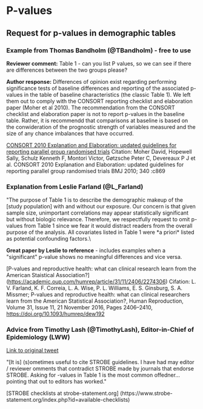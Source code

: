 # P-values

## Request for p-values in demographic tables


### Example from Thomas Bandholm (@TBandholm) - free to use
<p>

**Reviewer comment:** Table 1 - can you list P values, so we can see if there are differences between the two groups please? 
<p>
  
**Author response:** Differences of opinion exist regarding performing significance tests of
baseline differences and reporting of the associated p-values in the table of baseline characteristics
(the classic Table 1). We left them out to comply with the CONSORT reporting checklist and elaboration paper (Moher et al 2010).
The recommendation from the CONSORT checklist and elaboration paper is not to report p-values in the baseline table.
Rather, it is recommendd that comparisons at baseline is based on the conwideration of the prognostic strength of variables 
measured and the size of any chance imbalances
that have occurred. 
<p>
  
[CONSORT 2010 Explanation and Elaboration: updated guidelines for reporting parallel group randomised trials](https://www.bmj.com/content/340/bmj.c869) 
Citation: Moher David, Hopewell Sally, Schulz Kenneth F, Montori Victor, Gøtzsche Peter C, Devereaux P J et al. CONSORT 2010 Explanation and Elaboration: updated guidelines for reporting parallel group randomised trials BMJ 2010; 340 :c869

### Explanation from Leslie Farland (@L_Farland)
<p>
"The purpose of Table 1 is to describe the demographic makeup of the [study population] with and without our exposure. Our concern is that given sample size, 
unimportant correlations may appear statistically significant but without biologic relevance. 
Therefore, we respectfully request to omit p-values from Table 1 since we fear it would distract readers
from the overall purpose of the analysis. All covariates listed in Table 1 were *a priori* listed as potential confounding factors.\

**Great paper by Leslie to reference** - includes examples when a "significant" p-value shows no meaningful differences and vice versa. 

[P-values and reproductive health: what can clinical research learn from the American Staistical Association?]
(https://academic.oup.com/humrep/article/31/11/2406/2274306)
Cifation: L. V. Farland, K. F. Correia, L. A. Wise, P. L. Williams, E. S. Ginsburg, S. A. Missmer; P-values and reproductive health: what can clinical researchers learn from the American Statistical Association?, Human Reproduction, Volume 31, Issue 11, 21 November 2016, Pages 2406–2410, https://doi.org/10.1093/humrep/dew192

### Advice from Timothy Lash (@TimothyLash), Editor-in-Chief of Epidemiology (LWW)
[Link to original tweet](https://twitter.com/TimothyLash/status/1068569433487155201)<p>
"[It is] (s)ometimes useful to cite STROBE guidelines. I have had may editor / reviewer omments
that contradict STROBE made by journals that endorse STROBE. Asking for -values in Table 1 is the most common offedner...
pointing that out to editors has worked."
<p>
[STROBE checklists at strobe-statement.org] (https://www.strobe-statement.org/index.php?id=available-checklists)
